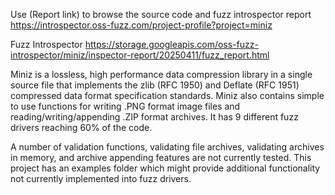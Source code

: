 Use (Report link) to browse the source code and fuzz introspector report https://introspector.oss-fuzz.com/project-profile?project=miniz

Fuzz Introspector
https://storage.googleapis.com/oss-fuzz-introspector/miniz/inspector-report/20250411/fuzz_report.html

Miniz is a lossless, high performance data compression library in a single source file that implements the zlib (RFC 1950) and Deflate (RFC 1951) compressed data format specification standards.  Miniz also contains simple to use functions for writing .PNG format image files and reading/writing/appending .ZIP format archives.  It has 9 different fuzz drivers reaching 60% of the code.

A number of validation functions, validating file archives, validating archives in memory, and archive appending features are not currently tested.  This project has an examples folder which might provide additional functionality not currently implemented into fuzz drivers.
